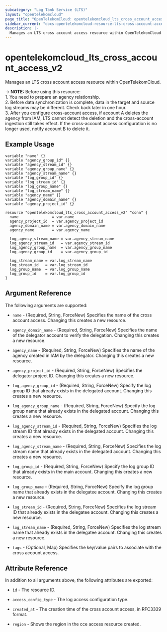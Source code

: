 ```yaml
---
subcategory: "Log Tank Service (LTS)"
layout: "opentelekomcloud"
page_title: "OpenTelekomCloud: opentelekomcloud_lts_cross_account_access_v2"
sidebar_current: "docs-opentelekomcloud-resource-lts-cross-account-access-v2"
description: |-
  Manages an LTS cross account access resource within OpenTelekomCloud.
---
```

# opentelekomcloud_lts_cross_account_access_v2

Manages an LTS cross account access resource within OpenTelekomCloud.

-> **NOTE:** Before using this resource:
<br/> 1. You need to prepare an agency relationship.
<br/> 2. Before data synchronization is complete, data in the target and source log streams may be different.
         Check back later in one hour.
<br/> 3. After you configure cross-account access, if account A deletes the agency from IAM, LTS cannot detect the
         deletion and the cross-account ingestion still takes effect. If the cross-account access configuration is
         no longer used, notify account B to delete it.

## Example Usage

```hcl
variable "name" {}
variable "agency_group_id" {}
variable "agency_stream_id" {}
variable "agency_group_name" {}
variable "agency_stream_name" {}
variable "log_group_id" {}
variable "log_stream_id" {}
variable "log_group_name" {}
variable "log_stream_name" {}
variable "agency_name" {}
variable "agency_domain_name" {}
variable "agency_project_id" {}

resource "opentelekomcloud_lts_cross_account_access_v2" "conn" {
  name               = var.name
  agency_project_id  = var.agency_project_id
  agency_domain_name = var.agency_domain_name
  agency_name        = var.agency_name

  log_agency_stream_name = var.agency_stream_name
  log_agency_stream_id   = var.agency_stream_id
  log_agency_group_name  = var.agency_group_name
  log_agency_group_id    = var.agency_group_id

  log_stream_name = var.log_stream_name
  log_stream_id   = var.log_stream_id
  log_group_name  = var.log_group_name
  log_group_id    = var.log_group_id
}
```

## Argument Reference

The following arguments are supported:

* `name` - (Required, String, ForceNew) Specifies the name of the cross account access.
  Changing this creates a new resource.

* `agency_domain_name` - (Required, String, ForceNew) Specifies the name of the delegator account to verify
  the delegation. Changing this creates a new resource.

* `agency_name` - (Required, String, ForceNew) Specifies the name of the agency created in IAM by the delegator.
  Changing this creates a new resource.

* `agency_project_id` - (Required, String, ForceNew) Specifies the delegator project ID.
  Changing this creates a new resource.

* `log_agency_group_id` - (Required, String, ForceNew) Specify the log group ID that already exists in the
  delegated account. Changing this creates a new resource.

* `log_agency_group_name` - (Required, String, ForceNew) Specify the log group name that already exists in the
  delegated account. Changing this creates a new resource.

* `log_agency_stream_id` - (Required, String, ForceNew) Specifies the log stream ID that already exists in the
  delegated account. Changing this creates a new resource.

* `log_agency_stream_name` - (Required, String, ForceNew) Specifies the log stream name that already exists in the
  delegated account. Changing this creates a new resource.

* `log_group_id` - (Required, String, ForceNew) Specify the log group ID that already exists in the
  main account. Changing this creates a new resource.

* `log_group_name` - (Required, String, ForceNew) Specify the log group name that already exists in the
  delegatee account. Changing this creates a new resource.

* `log_stream_id` - (Required, String, ForceNew) Specifies the log stream ID that already exists in the
  delegatee account. Changing this creates a new resource.

* `log_stream_name` - (Required, String, ForceNew) Specifies the log stream name that already exists in the
  delegatee account. Changing this creates a new resource.

* `tags` - (Optional, Map) Specifies the key/value pairs to associate with the cross account access.

## Attribute Reference

In addition to all arguments above, the following attributes are exported:

* `id` - The resource ID.

* `access_config_type` - The log access configuration type.

* `created_at` - The creation time of the cross account access, in RFC3339 format.

* `region` - Shows the region in the cce access resource created.

